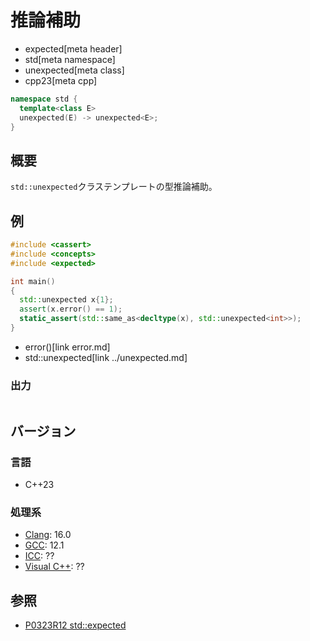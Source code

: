 # 推論補助
* expected[meta header]
* std[meta namespace]
* unexpected[meta class]
* cpp23[meta cpp]

```cpp
namespace std {
  template<class E>
  unexpected(E) -> unexpected<E>;
}
```

## 概要
`std::unexpected`クラステンプレートの型推論補助。


## 例
```cpp example
#include <cassert>
#include <concepts>
#include <expected>

int main()
{
  std::unexpected x{1};
  assert(x.error() == 1);
  static_assert(std::same_as<decltype(x), std::unexpected<int>>);
}
```
* error()[link error.md]
* std::unexpected[link ../unexpected.md]

### 出力
```
```


## バージョン
### 言語
- C++23

### 処理系
- [Clang](/implementation.md#clang): 16.0
- [GCC](/implementation.md#gcc): 12.1
- [ICC](/implementation.md#icc): ??
- [Visual C++](/implementation.md#visual_cpp): ??


## 参照
- [P0323R12 std::expected](https://www.open-std.org/jtc1/sc22/wg21/docs/papers/2022/p0323r12.html)
